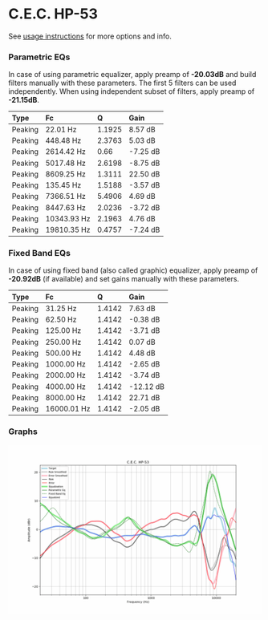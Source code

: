 # C.E.C. HP-53
See [usage instructions](https://github.com/jaakkopasanen/AutoEq#usage) for more options and info.

### Parametric EQs
In case of using parametric equalizer, apply preamp of **-20.03dB** and build filters manually
with these parameters. The first 5 filters can be used independently.
When using independent subset of filters, apply preamp of **-21.15dB**.

| Type    | Fc          |      Q | Gain     |
|:--------|:------------|:-------|:---------|
| Peaking | 22.01 Hz    | 1.1925 | 8.57 dB  |
| Peaking | 448.48 Hz   | 2.3763 | 5.03 dB  |
| Peaking | 2614.42 Hz  | 0.66   | -7.25 dB |
| Peaking | 5017.48 Hz  | 2.6198 | -8.75 dB |
| Peaking | 8609.25 Hz  | 1.3111 | 22.50 dB |
| Peaking | 135.45 Hz   | 1.5188 | -3.57 dB |
| Peaking | 7366.51 Hz  | 5.4906 | 4.69 dB  |
| Peaking | 8447.63 Hz  | 2.0236 | -3.72 dB |
| Peaking | 10343.93 Hz | 2.1963 | 4.76 dB  |
| Peaking | 19810.35 Hz | 0.4757 | -7.24 dB |

### Fixed Band EQs
In case of using fixed band (also called graphic) equalizer, apply preamp of **-20.92dB**
(if available) and set gains manually with these parameters.

| Type    | Fc          |      Q | Gain      |
|:--------|:------------|:-------|:----------|
| Peaking | 31.25 Hz    | 1.4142 | 7.63 dB   |
| Peaking | 62.50 Hz    | 1.4142 | -0.38 dB  |
| Peaking | 125.00 Hz   | 1.4142 | -3.71 dB  |
| Peaking | 250.00 Hz   | 1.4142 | 0.07 dB   |
| Peaking | 500.00 Hz   | 1.4142 | 4.48 dB   |
| Peaking | 1000.00 Hz  | 1.4142 | -2.65 dB  |
| Peaking | 2000.00 Hz  | 1.4142 | -3.74 dB  |
| Peaking | 4000.00 Hz  | 1.4142 | -12.12 dB |
| Peaking | 8000.00 Hz  | 1.4142 | 22.71 dB  |
| Peaking | 16000.01 Hz | 1.4142 | -2.05 dB  |

### Graphs
![](./C.E.C.%20HP-53.png)